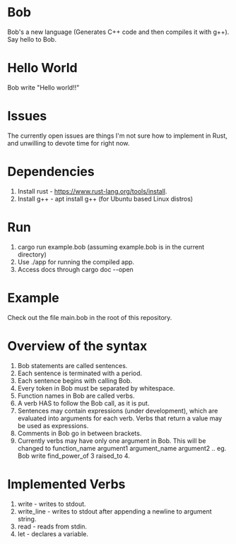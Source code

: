 # Bob
Bob's a new language (Generates C++ code and then compiles it with g++). Say hello to Bob.

# Hello World
Bob write "Hello world!!"

# Issues
The currently open issues are things I'm not sure how to implement in Rust, and unwilling to devote time for right now.

# Dependencies
1. Install rust - https://www.rust-lang.org/tools/install.
2. Install g++ - apt install g++ (for Ubuntu based Linux distros)

# Run
1. cargo run example.bob (assuming example.bob is in the current directory)
2. Use ./app for running the compiled app.
3. Access docs through cargo doc --open

# Example
Check out the file main.bob in the root of this repository.

# Overview of the syntax
1. Bob statements are called sentences.
2. Each sentence is terminated with a period.
3. Each sentence begins with calling Bob.
4. Every token in Bob must be separated by whitespace.
5. Function names in Bob are called verbs.
6. A verb HAS to follow the Bob call, as it is put.
7. Sentences may contain expressions (under development), which are evaluated into arguments for each verb. Verbs that return a value may be used as expressions.
8. Comments in Bob go in between brackets.
9. Currently verbs may have only one argument in Bob. This will be changed to function_name argument1 argument_name argument2 ..
   eg. Bob write find_power_of 3 raised_to 4.

# Implemented Verbs
1. write - writes to stdout.
2. write_line - writes to stdout after appending a newline to argument string.
3. read - reads from stdin.
4. let - declares a variable.

